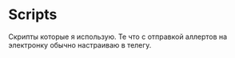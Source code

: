 # Scripts
Скрипты которые я использую. Те что с отправкой аллертов на электронку обычно настраиваю в телегу.
